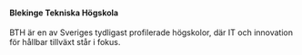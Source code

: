 #### Blekinge Tekniska Högskola

BTH är en av Sveriges tydligast profilerade högskolor,
där IT och innovation för hållbar tillväxt står i fokus.
